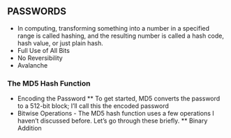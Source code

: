 ## PASSWORDS ##

* In computing, transforming something into a number in a specified range is called hashing, and the resulting number is called a hash code, hash value, or                         just plain hash.
* Full Use of All Bits
* No Reversibility
* Avalanche

 ### The MD5 Hash Function ###

 * Encoding the Password
 ** To get started, MD5 converts the password to a 512-bit block; I’ll call this the encoded password
 * Bitwise Operations - The MD5 hash function uses a few operations I haven’t discussed before. Let’s go through these briefly.
 ** Binary Addition
